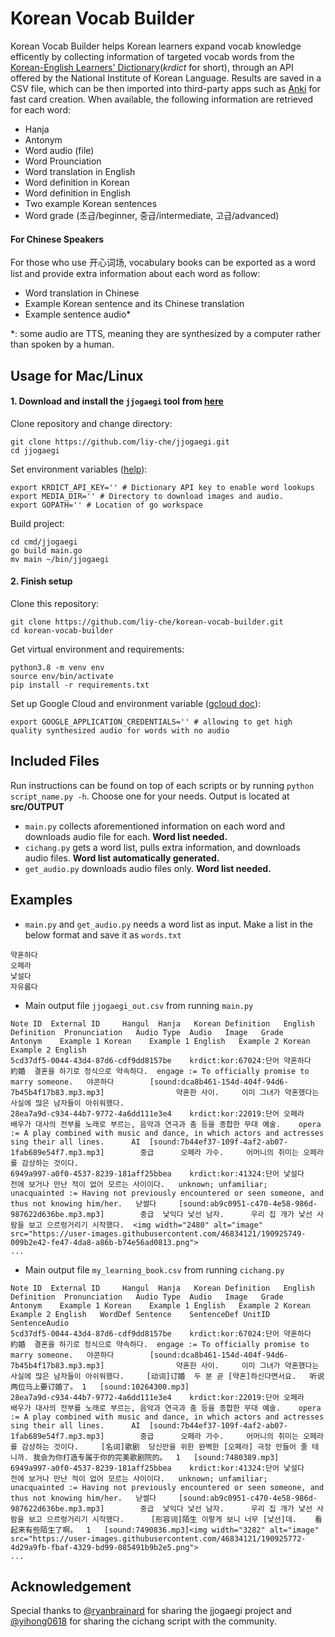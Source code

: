 # Korean Vocab Builder
Korean Vocab Builder helps Korean learners expand vocab knowledge efficently by collecting information of targeted vocab words from the [Korean-English Learners' Dictionary](https://krdict.korean.go.kr/eng/mainAction?nation=eng)(*krdict* for short), through an API offered by the National Institute of Korean Language. Results are saved in a CSV file, which can be then imported into third-party apps such as [Anki](https://github.com/ankitects/anki) for fast card creation. When available, the following information are retrieved for each word:

- Hanja
- Antonym
- Word audio (file)
- Word Prounciation
- Word translation in English
- Word definition in Korean
- Word definition in English
- Two example Korean sentences
- Word grade (초급/beginner, 중급/intermediate, 고급/advanced)  

#### For Chinese Speakers
For those who use 开心词场, vocabulary books can be exported as a word list and provide extra information about each word as follow:
- Word translation in Chinese
- Example Korean sentence and its Chinese translation
- Example sentence audio*

*: some audio are TTS, meaning they are synthesized by a computer rather than spoken by a human.


## Usage for Mac/Linux
#### 1. Download and install the `jjogaegi` tool from [here](https://github.com/liy-che/jjogaegi)

Clone repository and change directory:
``` 
git clone https://github.com/liy-che/jjogaegi.git
cd jjogaegi
```

Set environment variables ([help](https://github.com/liy-che/jjogaegi#installation)):
```
export KRDICT_API_KEY='' # Dictionary API key to enable word lookups
export MEDIA_DIR='' # Directory to download images and audio.
export GOPATH='' # Location of go workspace
```

Build project:
```
cd cmd/jjogaegi
go build main.go
mv main ~/bin/jjogaegi
```

#### 2. Finish setup
Clone this repository:
```
git clone https://github.com/liy-che/korean-vocab-builder.git
cd korean-vocab-builder
```

Get virtual environment and requirements:
```
python3.8 -m venv env
source env/bin/activate
pip install -r requirements.txt
```

Set up Google Cloud and environment variable ([gcloud doc](https://cloud.google.com/text-to-speech/docs/before-you-begin)):
```
export GOOGLE_APPLICATION_CREDENTIALS='' # allowing to get high quality synthesized audio for words with no audio
```

## Included Files
Run instructions can be found on top of each scripts or by running `python script_name.py -h`. Choose one for your needs. Output is located at **src/OUTPUT**
* `main.py` collects aforementioned information on each word and downloads audio file for each. **Word list needed.**
* `cichang.py` gets a word list, pulls extra information, and downloads audio files. **Word list automatically generated.**
* `get_audio.py` downloads audio files only. **Word list needed.**

## Examples
* `main.py` and `get_audio.py` needs a word list as input. Make a list in the below format and save it as `words.txt`
```
약혼하다
오페라
낯설다
자유롭다
```

* Main output file `jjogaegi_out.csv` from running `main.py`
```
Note ID	 External ID	 Hangul	 Hanja	 Korean Definition	 English Definition	 Pronunciation	 Audio Type	 Audio	 Image	 Grade	 Antonym	Example 1 Korean	Example 1 English	Example 2 Korean	Example 2 English
5cd37df5-0044-43d4-87d6-cdf9dd8157be	krdict:kor:67024:단어	약혼하다	約婚	결혼을 하기로 정식으로 약속하다.	engage := To officially promise to marry someone.	야콘하다		[sound:dca8b461-154d-404f-94d6-7b45b4f17b83.mp3.mp3]				약혼한 사이.		이미 그녀가 약혼했다는 사실에 많은 남자들이 아쉬워했다.	
28ea7a9d-c934-44b7-9772-4a6dd111e3e4	krdict:kor:22019:단어	오페라		배우가 대사의 전부를 노래로 부르는, 음악과 연극과 춤 등을 종합한 무대 예술.	opera := A play combined with music and dance, in which actors and actresses sing their all lines.		AI	[sound:7b44ef37-109f-4af2-ab07-1fab689e54f7.mp3.mp3]		중급		오페라 가수.		어머니의 취미는 오페라를 감상하는 것이다.	
6949a997-a0f0-4537-8239-181aff25bbea	krdict:kor:41324:단어	낯설다		전에 보거나 만난 적이 없어 모르는 사이이다.	unknown; unfamiliar; unacquainted := Having not previously encountered or seen someone, and thus not knowing him/her.	낟썰다		[sound:ab9c0951-c470-4e58-986d-987622d636be.mp3.mp3]		중급	낯익다	낯선 남자.		우리 집 개가 낯선 사람을 보고 으르렁거리기 시작했다.	<img width="2480" alt="image" src="https://user-images.githubusercontent.com/46834121/190925749-009b2e42-fe47-4da8-a86b-b74e56ad0813.png">
...
```

* Main output file `my_learning_book.csv` from running `cichang.py`
```
Note ID	 External ID	 Hangul	 Hanja	 Korean Definition	 English Definition	 Pronunciation	 Audio Type	 Audio	 Image	 Grade	 Antonym	Example 1 Korean	Example 1 English	Example 2 Korean	Example 2 English	WordDef	Sentence	SentenceDef	UnitID	SentenceAudio
5cd37df5-0044-43d4-87d6-cdf9dd8157be	krdict:kor:67024:단어	약혼하다	約婚	결혼을 하기로 정식으로 약속하다.	engage := To officially promise to marry someone.	야콘하다		[sound:dca8b461-154d-404f-94d6-7b45b4f17b83.mp3.mp3]				약혼한 사이.		이미 그녀가 약혼했다는 사실에 많은 남자들이 아쉬워했다.		[动词]订婚	두 분 곧 [약혼]하신다면서요.	听说两位马上要订婚了。	1	[sound:10264300.mp3]
28ea7a9d-c934-44b7-9772-4a6dd111e3e4	krdict:kor:22019:단어	오페라		배우가 대사의 전부를 노래로 부르는, 음악과 연극과 춤 등을 종합한 무대 예술.	opera := A play combined with music and dance, in which actors and actresses sing their all lines.		AI	[sound:7b44ef37-109f-4af2-ab07-1fab689e54f7.mp3.mp3]		중급		오페라 가수.		어머니의 취미는 오페라를 감상하는 것이다.		[名词]歌剧	당신만을 위한 완벽한 [오페라] 극장 만들어 줄 테니까.	我会为你打造专属于你的完美歌剧院的。	1	[sound:7480389.mp3]
6949a997-a0f0-4537-8239-181aff25bbea	krdict:kor:41324:단어	낯설다		전에 보거나 만난 적이 없어 모르는 사이이다.	unknown; unfamiliar; unacquainted := Having not previously encountered or seen someone, and thus not knowing him/her.	낟썰다		[sound:ab9c0951-c470-4e58-986d-987622d636be.mp3.mp3]		중급	낯익다	낯선 남자.		우리 집 개가 낯선 사람을 보고 으르렁거리기 시작했다.		[形容词]陌生	이렇게 보니 너무 [낯선]데.	看起来有些陌生了啊。	1	[sound:7490836.mp3]<img width="3282" alt="image" src="https://user-images.githubusercontent.com/46834121/190925772-4d29a9fb-fbaf-4329-bd99-085491b9b2e5.png">
...
```

## Acknowledgement
Special thanks to [@ryanbrainard](https://github.com/ryanbrainard) for sharing the jjogaegi project and [@yihong0618](https://github.com/yihong0618) for sharing the cichang script with the community.
